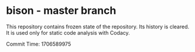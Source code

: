 # bison - master branch

This repository contains frozen state of the repository.
Its history is cleared. It is used only for static code
analysis with Codacy.

Commit Time: 1706589975
